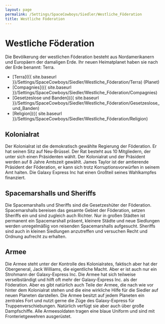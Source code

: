 ```yaml
---
layout: page
permalink: /Settings/SpaceCowboys/Siedler/Westliche_Föderation
title: Westliche Föderation
---
```


# Westliche Föderation

Die Bevölkerung der westlichen Föderation besteht aus Nordamerikanern und Europäern der damaligen Erde. Ihr neuen Heimatplanet haben sie nach der Erde benannt: Terra.

- [Terra]({{ site.baseurl }}/Settings/SpaceCowboys/Siedler/Westliche_Föderation/Terra) (Planet)
- [Compagnies]({{ site.baseurl }}/Settings/SpaceCowboys/Siedler/Westliche_Föderation/Compagnies)
- [Gesetzeslose und Banden]({{ site.baseurl }}/Settings/SpaceCowboys/Siedler/Westliche_Föderation/Gesetzeslose_und_Banden)
- [Religion]({{ site.baseurl }}/Settings/SpaceCowboys/Siedler/Westliche_Föderation/Religion)

## Kolonialrat

Der Kolonialrat ist die demokratisch gewählte Regierung der Föderation. Er hat seinen Sitz auf Neu-Brüssel. Der Rat besteht aus 10 Mitgliedern, der unter sich einen Präsidenten wählt. Der Kolonialrat und der Präsident werden auf 8 Jahre Amtszeit gewählt. James Taylor ist der amtierende Präsident der Föderation, er kann sich trotz Korruptionsvorwürfen in seinem Amt halten. Die Galaxy Express Inc hat einen Großteil seines Wahlkampfes finanziert.

## Spacemarshalls und Sheriffs

Die Spacemarshalls und Sheriffs sind die Gesetzeshüter der Föderation. Spacemarshalls bereisen das gesamte Gebiet der Föderation, setzen Sheriffs ein und sind zugleich auch Richter. Nur in großen Städten ist permanent ein Spacemarshall präsent, kleinere Städte und neue Siedlungen werden unregelmäßig von reisenden Spacemarshalls aufgesucht. Sheriffs sind auch in kleinen Siedlungen anzutreffen und versuchen Recht und Ordnung aufrecht zu erhalten.

## Armee

Die Armee steht unter der Kontrolle des Kolonialrates, faktisch aber hat der Obergeneral, Jack Williams, die eigentliche Macht. Aber er ist auch nur ein Strohmann der Galaxy-Express Inc. Die Armee hat sich teilweise verselbständigt und hilft oft mehr der Galaxy-Express Inc. als der Föderation. Aber es gibt natürlich auch Teile der Armee, die nach wie vor hinter dem Kolonialrat stehen und die eine wirkliche Hilfe für die Siedler auf neuen Planeten darstellen. Die Armee besitzt auf jedem Planeten ein zentrales Fort und nutzt gerne die Züge des Galaxy-Express für Truppenverschiebungen. Natürlich verfügt sie aber auch über große Dampfschiffe. Alle Armeesoldaten tragen eine blaue Uniform und sind mit Fronterietgewehren ausgerüstet.

